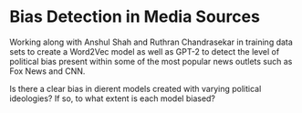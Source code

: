 # Bias Detection in Media Sources

Working along with Anshul Shah and Ruthran Chandrasekar in training data sets to create a Word2Vec model as well as GPT-2
to detect the level of political bias present within some of the most popular news outlets such as Fox News and CNN. 

Is there a clear bias in dierent models created with varying political ideologies? If so, to what extent is each model biased?
